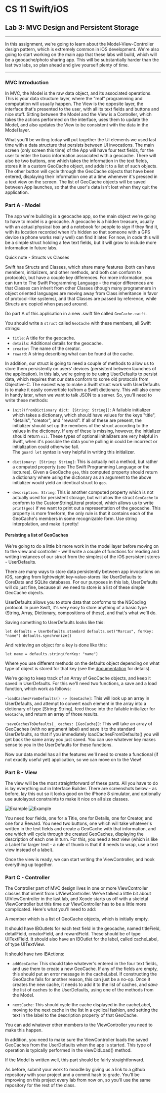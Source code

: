 # CS 11 Swift/iOS
## Lab 3: MVC Design and Persistent Storage

---

In this assignment, we're going to learn about the Model-View-Controller
design pattern, which is extremely common in iOS development. We're also
going to start working on the main app that these labs will build, which
will be a geocache/photo sharing app. This will be
substantially harder than the last two labs, so plan ahead and give yourself
plenty of time.

---

### MVC Introduction

In MVC, the
Model is the raw data object, and its associated operations. This is your
data structure layer, where the "real" programming and computation will
usually happen. The View is the opposite layer, the interface that's presented
to the user, with all its text fields and buttons and nice stuff.
Sitting between the Model and the View is a Controller, which takes the
actions performed on the interface, uses them to update the Model, and
also updates the View to be consistent with the data in the Model layer.

What you'll be writing today will put together the UI elements we used last
time with a data structure that persists between UI invocations. The main screen
(only screen this time) of the App will have four text fields, for the user to
enter the basic information associated with a geocache. There will also be
two buttons, one which takes the information in the text fields, stores it in
a custom GeoCache object, and adds it to a list of such objects. The other
button will cycle through the GeoCache objects that have been entered,
displaying their information one at a time whenever it's pressed in a text
view on the screen. The list of GeoCache objects will be saved between App
launches, so that the user's data isn't lost when they quit the application.

### Part A - Model

The app we're building is a geocache app, so the main object we're
going to have to model is a geocache. 
A geocache is a hidden treasure, usually with an actual physical box and a
notebook for people to sign if they find it, with its location recorded when
it's hidden so that someone with a GPS device (a phone works really well)
can find it later.
For now, in code this will be a simple struct
holding a few text fields, but it will grow to include more information in
future labs.

Quick note - Structs vs Classes

Swift has Structs and Classes,  which share many features (both can have
members, initializers, and other methods, and both can conform to protocols),
but have a couple key differences.
For more information, you can turn to The Swift Programming Language - the
major differences are that Classes can inherit from other Classes (though
many programmers in object oriented languages are moving away from Class
inheritance in favor of protocol-like systems), and that Classes are passed
by reference, while Structs are copied when passed around.

Do part A of this application in a new .swift file called `GeoCache.swift`.

You should write a `struct` called `GeoCache` with these members,
all Swift strings:

- `title`: A title for the geocache.
- `details`: Additional details for the geocache.
- `creator`: The name of the creator.
- `reward`: A string describing what can be found at the cache.

In addition, our struct is going to need a couple of methods to allow us to
store them persistently on users' devices (persistent between launches of the
application). In this lab, we're going to be using UserDefaults to persist
data, which requires that our data conform to some old protocols from
Objective-C. The easiest way to make a Swift struct work with UserDefaults
is to make it easily convertible to/from a Swift dictionary. This will also
come in handy later, when we want to talk JSON to a server. So, you'll need to
write these methods:

- `init?(fromDictionary dict: [String: String])`: A failable initializer which
takes a dictionary, which should have values for the keys "title",
"details", "creator", and "reward". If all of these are present, the
initializer should set up the members of the struct according to the values
in the dictionary. If any of these is missing, however, the initializer should
return `nil`. These types of optional initializers are very helpful in Swift,
when it's possible the data you're pulling in could be incorrect or
initialization could otherwise fail.  
The `guard let` syntax is very helpful in writing this initializer.

- `dictionary: [String: String]`: This is actually not a method, but rather a
computed property (see The Swift Programming Language or the lectures). Given a
GeoCache `geo`, this computed property should return a dictionary where
using the dictionary as an argument to the above initializer would
yield an identical struct to `geo`.

- `description: String`: This is another computed property which is not actually
used for persistent storage, but will allow the struct `GeoCache` to conform
to the CustomStringLiteral protocol, which allows us to write `print(geo)` if
we want to print out a representation of the geocache. This property is more
freeform, the only rule is that it contains each of the GeoCache's members in
some recognizable form. Use string interpolation, and make it pretty!

#### Persisting a list of GeoCaches

We're going to do a little bit more work in the model layer before moving on
to the view and controller - we'll write a couple of functions for reading and
writing instances of our struct from the simplest of the iOS persistent
stores - UserDefaults.

There are many ways to store data persistently between app invocations on iOS,
ranging from lightweight key-value-stores like UserDefaults to CoreData and
SQLite databases. For our purposes in this lab, UserDefaults will do just fine,
because all we need to store is a list of these simple GeoCache objects.

UserDefaults allows you to store data that conforms to the NSCoding protocol.
In pure Swift, it's very easy to store anything of a basic type (String, Array,
Dictionary, compositions of these), and that's what we'll do.

Saving something to UserDefaults looks like this:

`
let defaults = UserDefaults.standard
defaults.set("Marcus", forKey: "name")
defaults.synchronize()
`

And retrieving an object for a key is done like this:

`
let name = defaults.string(forKey: "name")
`

Where you use different methods on the defaults object depending on what type
of object is stored for that key (see the [documentation](https://developer.apple.com/documentation/foundation/userdefaults) for details).

We're going to
keep track of an Array of GeoCache objects, and keep it saved in UserDefaults.
For this we'll need two functions, a save and a load function, which work as
follows:

-`loadCachesFromDefaults() -> [GeoCache]`: This will look up an array in
UserDefaults, and attempt to convert each element in the array into a
dictionary of type [String: String], feed those into the failable initializer
for `GeoCache`, and return an array of those results.

-`saveCachesToDefaults(_ caches: [GeoCache])`: This will take an array of
GeoCaches (with no argument label) and save it to the standard UserDefaults,
so that if you immediately loadCachesFromDefaults() you will get back the same
array you just saved. You can use whatever key makes sense to you in the
UserDefaults for these functions.

Now our data model has all the features we'll need to create a functional
(if not exactly useful yet) application, so we can move on to the View!

### Part B - View

The view will be the most straightforward of these parts. All you have to do
is lay everything out in Interface Builder. There are screenshots below -
as before, lay this out so it looks good on the iPhone 8 simulator, and
optionally use autolayout constraints to make it nice on all size classes.

![Example](screenshots/lab3/i-01.png)
![Example](screenshots/lab3/i-02.png)

You need four fields, one for a Title, one for Details, one for Creator,
and one for a Reward. You need two buttons, one which will take whatever's
written in the text fields and create a GeoCache with that information, and
one which will cycle through the created GeoCaches, displaying the description
of each one in turn. For this, you need a text view (which is like a Label
for larger text - a rule of thumb is that if it needs to wrap, use a text
view instead of a label).

Once the view is ready, we can start writing the ViewController, and hook
everything up together.

### Part C - Controller

The Controller part of MVC design lives in one or more ViewController classes
that inherit from UIViewController. We've talked a little bit about
UIViewController in the last lab, and Xcode starts us off with a skeletal
ViewController but this time our ViewController has to be
a little more complicated. Here's what you'll need to add:

A member which is a list of GeoCache objects, which is initially empty.

It should have IBOutlets for each text field in the geocache, named
titleField, detailField, creatorField, and rewardField. These should be of
type UITextField. It should also have
an IBOutlet for the label, called cacheLabel, of type UITextView.

It should have two IBActions:

- `addGeoCache`: This should take whatever's entered in the four text fields,
and use them to create a new GeoCache. If any of the fields are empty, this
should put an error message in the cacheLabel. If constructing the GeoCache
fails for another reason, this can just be a no-op. Once it creates the new
cache, it needs to add it to the list of caches, and _save_ the list of caches
to the UserDefaults, using one of the methods from the Model.

- `nextCache`: This should cycle the cache displayed in the cacheLabel, moving
to the next cache in the list in a cyclical fashion, and setting the text in
the label to the description property of that GeoCache.

You can add whatever other members to the ViewController you need to make this
happen.

In addition, you need to make sure the ViewController loads the saved GeoCaches
from the UserDefaults when the app is started. This type of operation is
typically performed in the viewDidLoad() method.

If the Model is written well, this part should be fairly straightforward.

As before, submit your work to moodle by giving us a link to a github
repository with your project and a commit hash to grade.
You'll be improving on this project every lab from now on, so you'll use the
same repository for the rest of the class.

